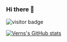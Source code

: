 ### Hi there 👋
![visitor badge](https://visitor-badge.glitch.me/badge?page_id=vernfongchao.visitor-badge)

[![Verns's GitHub stats](https://github-readme-stats.vercel.app/api?username=vernfongchao)](https://github.com/vernfongchao/github-readme-stats)
<!--
**vernfongchao/vernfongchao** is a ✨ _special_ ✨ repository because its `README.md` (this file) appears on your GitHub profile.

Here are some ideas to get you started:

- 🔭 I’m currently working on ...
- 🌱 I’m currently learning ...
- 👯 I’m looking to collaborate on ...
- 🤔 I’m looking for help with ...
- 💬 Ask me about ...
- 📫 How to reach me: ...
- 😄 Pronouns: ...
- ⚡ Fun fact: ...
-->
